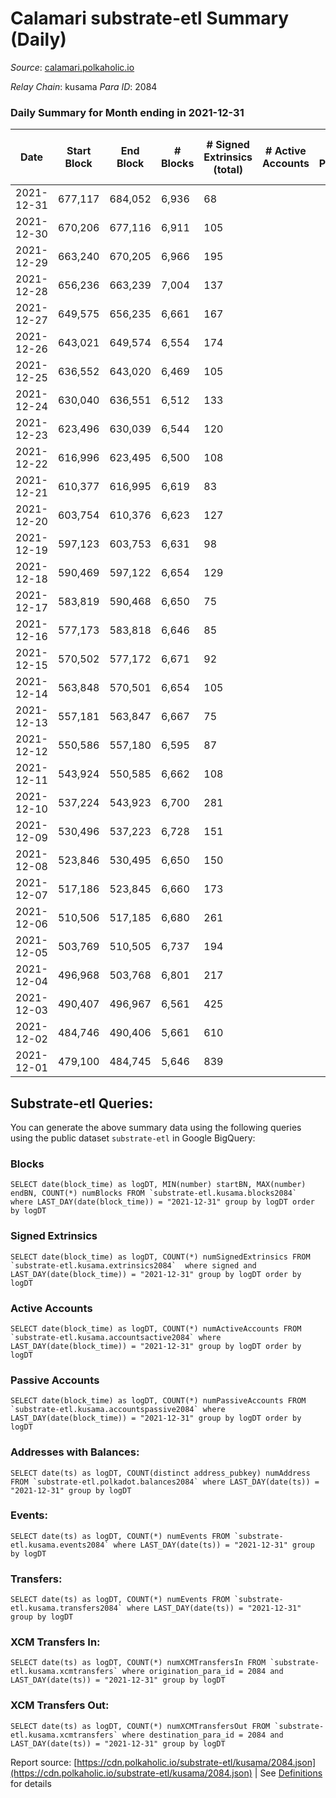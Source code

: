 # Calamari substrate-etl Summary (Daily)

_Source_: [calamari.polkaholic.io](https://calamari.polkaholic.io)

*Relay Chain*: kusama
*Para ID*: 2084



### Daily Summary for Month ending in 2021-12-31


| Date | Start Block | End Block | # Blocks | # Signed Extrinsics (total) | # Active Accounts | # Passive | # New | # Addresses with Balances | # Events | # Transfers | # XCM Transfers In | # XCM Transfers Out | Issues | 
| ---- | ----------- | --------- | -------- | --------------------------- | ----------------- | --------- | ----- | ------------------------- | -------- | ----------- | ------------------ | ------------------- | ------ |
| 2021-12-31 | 677,117 | 684,052 | 6,936 | 68 |  |  |  | 19,907 | 14,132 | 57 ($132,258.81) |   |   |  |
| 2021-12-30 | 670,206 | 677,116 | 6,911 | 105 |  |  |  | 19,901 | 14,238 | 72 ($245,978.12) |   |   |  |
| 2021-12-29 | 663,240 | 670,205 | 6,966 | 195 |  |  |  | 19,881 | 14,683 | 151 ($409,117.66) |   |   |  |
| 2021-12-28 | 656,236 | 663,239 | 7,004 | 137 |  |  |  | 19,867 | 14,452 | 81 ($269,740.45) |   |   |  |
| 2021-12-27 | 649,575 | 656,235 | 6,661 | 167 |  |  |  |  | 13,939 | 145 ($210,819.48) |   |   |  |
| 2021-12-26 | 643,021 | 649,574 | 6,554 | 174 |  |  |  | 19,841 | 13,791 | 155 ($171,464.88) |   |   |  |
| 2021-12-25 | 636,552 | 643,020 | 6,469 | 105 |  |  |  | 19,806 | 13,334 | 96 ($68,485.99) |   |   |  |
| 2021-12-24 | 630,040 | 636,551 | 6,512 | 133 |  |  |  | 19,788 | 13,544 | 119 ($140,490.81) |   |   |  |
| 2021-12-23 | 623,496 | 630,039 | 6,544 | 120 |  |  |  | 19,753 | 13,539 | 103 ($145,542.07) |   |   |  |
| 2021-12-22 | 616,996 | 623,495 | 6,500 | 108 |  |  |  | 19,744 | 13,391 | 90 ($301,371.47) |   |   |  |
| 2021-12-21 | 610,377 | 616,995 | 6,619 | 83 |  |  |  | 19,730 | 13,580 | 58 ($116,382.00) |   |   |  |
| 2021-12-20 | 603,754 | 610,376 | 6,623 | 127 |  |  |  | 19,719 | 13,734 | 106 ($163,952.99) |   |   |  |
| 2021-12-19 | 597,123 | 603,753 | 6,631 | 98 |  |  |  | 19,701 | 13,659 | 78 ($152,515.63) |   |   |  |
| 2021-12-18 | 590,469 | 597,122 | 6,654 | 129 |  |  |  | 19,694 | 13,865 | 110 ($175,262.03) |   |   |  |
| 2021-12-17 | 583,819 | 590,468 | 6,650 | 75 |  |  |  | 19,686 | 13,590 | 60 ($185,566.41) |   |   |  |
| 2021-12-16 | 577,173 | 583,818 | 6,646 | 85 |  |  |  | 19,675 | 13,642 | 70 ($236,026.91) |   |   |  |
| 2021-12-15 | 570,502 | 577,172 | 6,671 | 92 |  |  |  | 19,665 | 13,712 | 77 ($100,103.75) |   |   |  |
| 2021-12-14 | 563,848 | 570,501 | 6,654 | 105 |  |  |  | 19,653 | 13,735 | 94 ($75,291.32) |   |   |  |
| 2021-12-13 | 557,181 | 563,847 | 6,667 | 75 |  |  |  | 19,643 | 13,639 | 63 ($146,149.77) |   |   |  |
| 2021-12-12 | 550,586 | 557,180 | 6,595 | 87 |  |  |  | 19,635 | 13,523 | 72 ($236,205.38) |   |   |  |
| 2021-12-11 | 543,924 | 550,585 | 6,662 | 108 |  |  |  | 19,623 | 13,744 | 87 ($138,187.38) |   |   |  |
| 2021-12-10 | 537,224 | 543,923 | 6,700 | 281 |  |  |  | 19,610 | 14,566 | 238 ($846,038.44) |   |   |  |
| 2021-12-09 | 530,496 | 537,223 | 6,728 | 151 |  |  |  | 19,569 | 14,001 | 139 ($453,968.45) |   |   |  |
| 2021-12-08 | 523,846 | 530,495 | 6,650 | 150 |  |  |  | 19,559 | 13,853 | 99 ($146,704.15) |   |   |  |
| 2021-12-07 | 517,186 | 523,845 | 6,660 | 173 |  |  |  | 19,544 | 14,034 | 138 ($138,769.93) |   |   |  |
| 2021-12-06 | 510,506 | 517,185 | 6,680 | 261 |  |  |  | 19,522 | 14,335 | 208 ($352,106.86) |   |   |  |
| 2021-12-05 | 503,769 | 510,505 | 6,737 | 194 |  |  |  | 19,492 | 14,229 | 164 ($520,524.19) |   |   |  |
| 2021-12-04 | 496,968 | 503,768 | 6,801 | 217 |  |  |  | 19,451 | 14,403 | 181 ($885,259.70) |   |   |  |
| 2021-12-03 | 490,407 | 496,967 | 6,561 | 425 |  |  |  | 19,427 | 14,710 | 327 ($1,593,505.39) |   |   |  |
| 2021-12-02 | 484,746 | 490,406 | 5,661 | 610 |  |  |  | 19,375 | 13,611 | 499 ($2,034,305.83) |   |   |  |
| 2021-12-01 | 479,100 | 484,745 | 5,646 | 839 |  |  |  | 19,305 | 14,536 | 644 ($2,505,132.77) |   |   |  |

## Substrate-etl Queries:
You can generate the above summary data using the following queries using the public dataset `substrate-etl` in Google BigQuery:


### Blocks
```
SELECT date(block_time) as logDT, MIN(number) startBN, MAX(number) endBN, COUNT(*) numBlocks FROM `substrate-etl.kusama.blocks2084`  where LAST_DAY(date(block_time)) = "2021-12-31" group by logDT order by logDT
```


### Signed Extrinsics
```
SELECT date(block_time) as logDT, COUNT(*) numSignedExtrinsics FROM `substrate-etl.kusama.extrinsics2084`  where signed and LAST_DAY(date(block_time)) = "2021-12-31" group by logDT order by logDT
```


### Active Accounts
```
SELECT date(block_time) as logDT, COUNT(*) numActiveAccounts FROM `substrate-etl.kusama.accountsactive2084` where LAST_DAY(date(block_time)) = "2021-12-31" group by logDT order by logDT
```


### Passive Accounts
```
SELECT date(block_time) as logDT, COUNT(*) numPassiveAccounts FROM `substrate-etl.kusama.accountspassive2084` where LAST_DAY(date(block_time)) = "2021-12-31" group by logDT order by logDT
```


### Addresses with Balances:
```
SELECT date(ts) as logDT, COUNT(distinct address_pubkey) numAddress FROM `substrate-etl.polkadot.balances2084` where LAST_DAY(date(ts)) = "2021-12-31" group by logDT
```


### Events:
```
SELECT date(ts) as logDT, COUNT(*) numEvents FROM `substrate-etl.kusama.events2084` where LAST_DAY(date(ts)) = "2021-12-31" group by logDT
```


### Transfers:
```
SELECT date(ts) as logDT, COUNT(*) numEvents FROM `substrate-etl.kusama.transfers2084` where LAST_DAY(date(ts)) = "2021-12-31" group by logDT
```


### XCM Transfers In:
```
SELECT date(ts) as logDT, COUNT(*) numXCMTransfersIn FROM `substrate-etl.kusama.xcmtransfers` where origination_para_id = 2084 and LAST_DAY(date(ts)) = "2021-12-31" group by logDT
```


### XCM Transfers Out:
```
SELECT date(ts) as logDT, COUNT(*) numXCMTransfersOut FROM `substrate-etl.kusama.xcmtransfers` where destination_para_id = 2084 and LAST_DAY(date(ts)) = "2021-12-31" group by logDT
```



Report source: [https://cdn.polkaholic.io/substrate-etl/kusama/2084.json](https://cdn.polkaholic.io/substrate-etl/kusama/2084.json) | See [Definitions](/DEFINITIONS.md) for details
